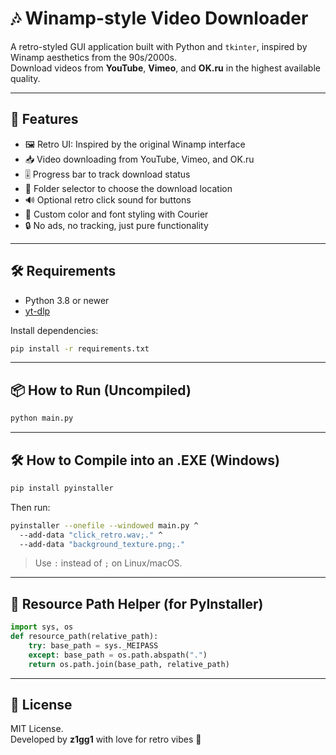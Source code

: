 # 🎶 Winamp-style Video Downloader

A retro-styled GUI application built with Python and `tkinter`, inspired by Winamp aesthetics from the 90s/2000s.  
Download videos from **YouTube**, **Vimeo**, and **OK.ru** in the highest available quality.

---

## 🚀 Features

- 🖼️ Retro UI: Inspired by the original Winamp interface  
- 📥 Video downloading from YouTube, Vimeo, and OK.ru  
- 🎚️ Progress bar to track download status  
- 💾 Folder selector to choose the download location  
- 🔊 Optional retro click sound for buttons  
- 🎨 Custom color and font styling with Courier  
- 🔒 No ads, no tracking, just pure functionality

---

## 🛠 Requirements

- Python 3.8 or newer
- [yt-dlp](https://github.com/yt-dlp/yt-dlp)

Install dependencies:

```bash
pip install -r requirements.txt
```

---

## 📦 How to Run (Uncompiled)

```bash
python main.py
```

---

## 🛠 How to Compile into an .EXE (Windows)

```bash
pip install pyinstaller
```

Then run:

```bash
pyinstaller --onefile --windowed main.py ^
  --add-data "click_retro.wav;." ^
  --add-data "background_texture.png;."
```

> Use `:` instead of `;` on Linux/macOS.

---

## 📁 Resource Path Helper (for PyInstaller)

```python
import sys, os
def resource_path(relative_path):
    try: base_path = sys._MEIPASS
    except: base_path = os.path.abspath(".")
    return os.path.join(base_path, relative_path)
```

---

## 📄 License

MIT License.  
Developed by **z1gg1** with love for retro vibes 💚
